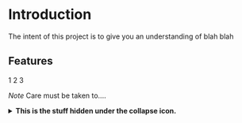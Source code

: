 # Introduction
The intent of this project is to give you an understanding of blah blah

## Features

1
2
3

*Note* Care must  be taken to....

<details>
<summary><b>This is the stuff hidden under the collapse icon.</b></summary>
</details>
